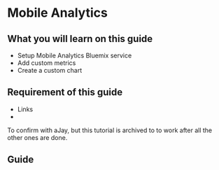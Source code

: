 #  Mobile Analytics



## What you will learn on this guide

 - Setup Mobile Analytics Bluemix service
 - Add custom metrics
 - Create a custom chart

## Requirement of this guide

- Links
- 

To confirm with aJay, but this tutorial is archived to to work after all the other ones are done. 


## Guide

